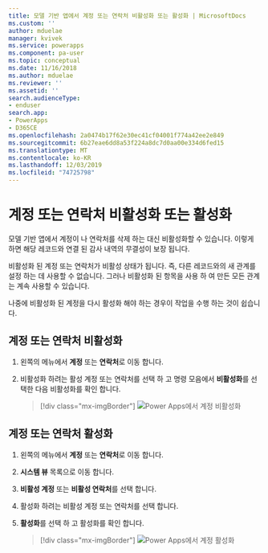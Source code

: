 ```yaml
---
title: 모델 기반 앱에서 계정 또는 연락처 비활성화 또는 활성화 | MicrosoftDocs
ms.custom: ''
author: mduelae
manager: kvivek
ms.service: powerapps
ms.component: pa-user
ms.topic: conceptual
ms.date: 11/16/2018
ms.author: mduelae
ms.reviewer: ''
ms.assetid: ''
search.audienceType:
- enduser
search.app:
- PowerApps
- D365CE
ms.openlocfilehash: 2a0474b17f62e30ec41cf04001f774a42ee2e849
ms.sourcegitcommit: 6b27eae6dd8a53f224a8dc7d0aa00e334d6fed15
ms.translationtype: MT
ms.contentlocale: ko-KR
ms.lasthandoff: 12/03/2019
ms.locfileid: "74725798"
---
```

# <a name="deactivate-or-activate-an-account-or-contact"></a>계정 또는 연락처 비활성화 또는 활성화

모델 기반 앱에서 계정이 나 연락처를 삭제 하는 대신 비활성화할 수 있습니다. 이렇게 하면 해당 레코드와 연결 된 감사 내역의 무결성이 보장 됩니다.  
  
비활성화 된 계정 또는 연락처가 비활성 상태가 됩니다. 즉, 다른 레코드와의 새 관계를 설정 하는 데 사용할 수 없습니다. 그러나 비활성화 된 항목을 사용 하 여 만든 모든 관계는 계속 사용할 수 있습니다.  
  
나중에 비활성화 된 계정을 다시 활성화 해야 하는 경우이 작업을 수행 하는 것이 쉽습니다.   
  
## <a name="deactivate-an-account-or-contact"></a>계정 또는 연락처 비활성화 
  
1.  왼쪽의 메뉴에서 **계정** 또는 **연락처**로 이동 합니다.  
  
2.  비활성화 하려는 활성 계정 또는 연락처를 선택 하 고 명령 모음에서 **비활성화**를 선택한 다음 비활성화를 확인 합니다.

    > [!div class="mx-imgBorder"]
    > ![Power Apps에서 계정 비활성화](media/DeactiveAccounts.png "Power Apps에서 계정 비활성화")


## <a name="activate-an-account-or-contact"></a>계정 또는 연락처 활성화  
  
1.  왼쪽의 메뉴에서 **계정** 또는 **연락처**로 이동 합니다. 
  
2.  **시스템 뷰** 목록으로 이동 합니다.

3.  **비활성 계정** 또는 **비활성 연락처**를 선택 합니다.  
  
4.  활성화 하려는 비활성 계정 또는 연락처를 선택 합니다.

5.  **활성화**를 선택 하 고 활성화를 확인 합니다.  

    > [!div class="mx-imgBorder"]
    > ![Power Apps에서 계정 활성화](media/ActiveAccounts.png "Power Apps에서 계정 활성화")  



